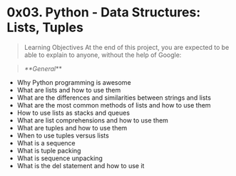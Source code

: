 # 0x03. Python - Data Structures: Lists, Tuples

> Learning Objectives
At the end of this project, you are expected to be able to explain to anyone, without the help of Google:

> _**General_**
* Why Python programming is awesome
* What are lists and how to use them
* What are the differences and similarities between strings and lists
* What are the most common methods of lists and how to use them
* How to use lists as stacks and queues
* What are list comprehensions and how to use them
* What are tuples and how to use them
* When to use tuples versus lists
* What is a sequence
* What is tuple packing
* What is sequence unpacking
* What is the del statement and how to use it
